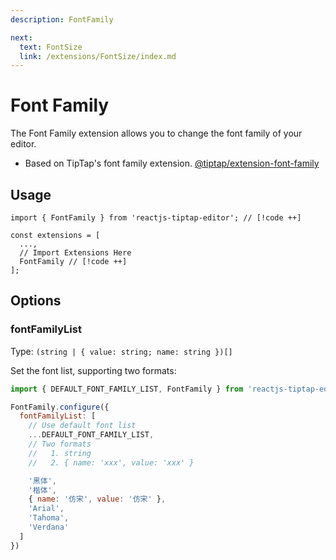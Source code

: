 ```yaml
---
description: FontFamily

next:
  text: FontSize
  link: /extensions/FontSize/index.md
---
```


# Font Family

The Font Family extension allows you to change the font family of your editor.

- Based on TipTap's font family extension. [@tiptap/extension-font-family](https://tiptap.dev/docs/editor/extensions/functionality/fontfamily)

## Usage

```tsx
import { FontFamily } from 'reactjs-tiptap-editor'; // [!code ++]

const extensions = [
  ...,
  // Import Extensions Here
  FontFamily // [!code ++]
];
```

## Options

### fontFamilyList

Type: `(string | { value: string; name: string })[]`

Set the font list, supporting two formats:

```js
import { DEFAULT_FONT_FAMILY_LIST, FontFamily } from 'reactjs-tiptap-editor'

FontFamily.configure({
  fontFamilyList: [
    // Use default font list
    ...DEFAULT_FONT_FAMILY_LIST,
    // Two formats
    //   1. string
    //   2. { name: 'xxx', value: 'xxx' }

    '黑体',
    '楷体',
    { name: '仿宋', value: '仿宋' },
    'Arial',
    'Tahoma',
    'Verdana'
  ]
})
```
